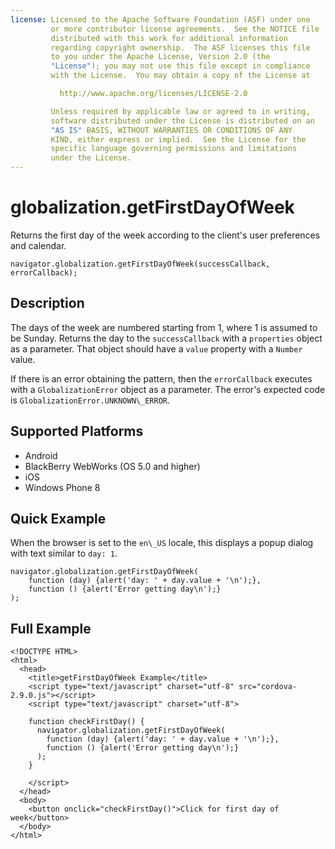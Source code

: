 ```yaml
---
license: Licensed to the Apache Software Foundation (ASF) under one
         or more contributor license agreements.  See the NOTICE file
         distributed with this work for additional information
         regarding copyright ownership.  The ASF licenses this file
         to you under the Apache License, Version 2.0 (the
         "License"); you may not use this file except in compliance
         with the License.  You may obtain a copy of the License at

           http://www.apache.org/licenses/LICENSE-2.0

         Unless required by applicable law or agreed to in writing,
         software distributed under the License is distributed on an
         "AS IS" BASIS, WITHOUT WARRANTIES OR CONDITIONS OF ANY
         KIND, either express or implied.  See the License for the
         specific language governing permissions and limitations
         under the License.
---
```


globalization.getFirstDayOfWeek
===========

Returns the first day of the week according to the client's user
preferences and calendar.

    navigator.globalization.getFirstDayOfWeek(successCallback, errorCallback);

Description
-----------

The days of the week are numbered starting from 1, where 1 is assumed
to be Sunday.  Returns the day to the `successCallback` with a
`properties` object as a parameter. That object should have a `value`
property with a `Number` value.

If there is an error obtaining the pattern, then the `errorCallback`
executes with a `GlobalizationError` object as a parameter. The
error's expected code is `GlobalizationError.UNKNOWN\_ERROR`.

Supported Platforms
-------------------

- Android
- BlackBerry WebWorks (OS 5.0 and higher)
- iOS
- Windows Phone 8

Quick Example
-------------

When the browser is set to the `en\_US` locale, this displays a
popup dialog with text similar to `day: 1`.

    navigator.globalization.getFirstDayOfWeek(
        function (day) {alert('day: ' + day.value + '\n');},
        function () {alert('Error getting day\n');}
    );

Full Example
------------

    <!DOCTYPE HTML>
    <html>
      <head>
        <title>getFirstDayOfWeek Example</title>
        <script type="text/javascript" charset="utf-8" src="cordova-2.9.0.js"></script>
        <script type="text/javascript" charset="utf-8">

        function checkFirstDay() {
          navigator.globalization.getFirstDayOfWeek(
            function (day) {alert('day: ' + day.value + '\n');},
            function () {alert('Error getting day\n');}
          );
        }

        </script>
      </head>
      <body>
        <button onclick="checkFirstDay()">Click for first day of week</button>
      </body>
    </html>

